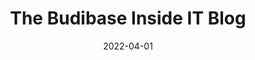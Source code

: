 ---
date: 2022-04-01
title: The Budibase Inside IT Blog
description: Budibase's Inside IT Blog – attracting thousands of monthly IT professionals – covers everything you need to know to accelerate and improve your IT team.
cover: "/budibase-ui-gradient.png"
draft: true
---